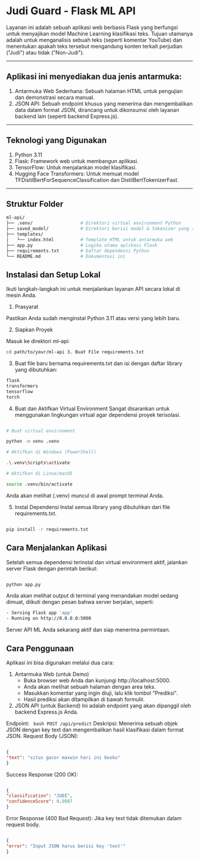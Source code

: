 # Judi Guard - Flask ML API

Layanan ini adalah sebuah aplikasi web berbasis Flask yang berfungsi untuk menyajikan model Machine Learning klasifikasi teks. Tujuan utamanya adalah untuk menganalisis sebuah teks (seperti komentar YouTube) dan menentukan apakah teks tersebut mengandung konten terkait perjudian ("Judi") atau tidak ("Non-Judi").

---

## Aplikasi ini menyediakan dua jenis antarmuka:

1. Antarmuka Web Sederhana: Sebuah halaman HTML untuk pengujian dan demonstrasi secara manual.
2. JSON API: Sebuah endpoint khusus yang menerima dan mengembalikan data dalam format JSON, dirancang untuk dikonsumsi oleh layanan backend lain (seperti backend Express.js).

---

## Teknologi yang Digunakan

1. Python 3.11
2. Flask: Framework web untuk membangun aplikasi.
3. TensorFlow: Untuk menjalankan model klasifikasi.
4. Hugging Face Transformers: Untuk memuat model TFDistilBertForSequenceClassification dan DistilBertTokenizerFast.

---

## Struktur Folder

```bash
ml-api/
├── .venv/                  # Direktori virtual environment Python
├── saved_model/            # Direktori berisi model & tokenizer yang sudah di-train
├── templates/
│   └── index.html          # Template HTML untuk antarmuka web
├── app.py                  # Logika utama aplikasi Flask
├── requirements.txt        # Daftar dependensi Python
└── README.md               # Dokumentasi ini
```

## Instalasi dan Setup Lokal

Ikuti langkah-langkah ini untuk menjalankan layanan API secara lokal di mesin Anda.

1. Prasyarat

Pastikan Anda sudah menginstal Python 3.11 atau versi yang lebih baru.

2. Siapkan Proyek

Masuk ke direktori ml-api:

```Bash
cd path/to/your/ml-api 3. Buat File requirements.txt
```

3. Buat file baru bernama requirements.txt dan isi dengan daftar library yang dibutuhkan:

```bash
flask
transformers
tensorflow
torch
```

4. Buat dan Aktifkan Virtual Environment
   Sangat disarankan untuk menggunakan lingkungan virtual agar dependensi proyek terisolasi.

```Bash

# Buat virtual environment

python -m venv .venv

# Aktifkan di Windows (PowerShell)

.\.venv\Scripts\activate

# Aktifkan di Linux/macOS

source .venv/bin/activate
```

Anda akan melihat (.venv) muncul di awal prompt terminal Anda.

5. Instal Dependensi
   Instal semua library yang dibutuhkan dari file requirements.txt.

```Bash

pip install -r requirements.txt
```

## Cara Menjalankan Aplikasi

Setelah semua dependensi terinstal dan virtual environment aktif, jalankan server Flask dengan perintah berikut:

```Bash

python app.py
```

Anda akan melihat output di terminal yang menandakan model sedang dimuat, diikuti dengan pesan bahwa server berjalan, seperti:

```Bash
- Serving Flask app 'app'
- Running on http://0.0.0.0:5000
```

Server API ML Anda sekarang aktif dan siap menerima permintaan.

## Cara Penggunaan

Aplikasi ini bisa digunakan melalui dua cara:

1. Antarmuka Web (untuk Demo)
   - Buka browser web Anda dan kunjungi http://localhost:5000.
   - Anda akan melihat sebuah halaman dengan area teks.
   - Masukkan komentar yang ingin diuji, lalu klik tombol "Prediksi".
   - Hasil prediksi akan ditampilkan di bawah formulir.
2. JSON API (untuk Backend)
   Ini adalah endpoint yang akan dipanggil oleh backend Express.js Anda.

Endpoint: ` bash POST /api/predict`
Deskripsi: Menerima sebuah objek JSON dengan key text dan mengembalikan hasil klasifikasi dalam format JSON.
Request Body (JSON):

```JSON

{
"text": "situs gacor maxwin hari ini bosku"
}
```

Success Response (200 OK):

```JSON

{
"classification": "JUDI",
"confidenceScore": 0.9987
}
```

Error Response (400 Bad Request): Jika key text tidak ditemukan dalam request body.

```JSON

{
"error": "Input JSON harus berisi key 'text'"
}
```


